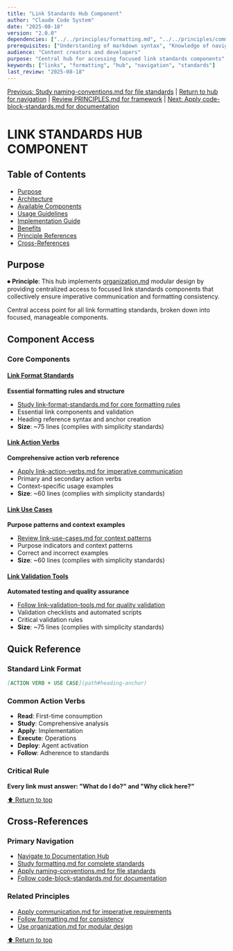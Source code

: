 ```yaml
---
title: "Link Standards Hub Component"
author: "Claude Code System"
date: "2025-08-18"
version: "2.0.0"
dependencies: ["../../principles/formatting.md", "../../principles/communication.md"]
prerequisites: ["Understanding of markdown syntax", "Knowledge of navigation principles"]
audience: "Content creators and developers"
purpose: "Central hub for accessing focused link standards components"
keywords: ["links", "formatting", "hub", "navigation", "standards"]
last_review: "2025-08-18"
---
```


[Previous: Study naming-conventions.md for file standards](naming-conventions.md) | [Return to hub for navigation](../../index.md) | [Review PRINCIPLES.md for framework](../../PRINCIPLES.md) | [Next: Apply code-block-standards.md for documentation](code-block-standards.md)

# LINK STANDARDS HUB COMPONENT

## Table of Contents
- [Purpose](#purpose)
- [Architecture](#architecture)
- [Available Components](#available-components)
- [Usage Guidelines](#usage-guidelines)
- [Implementation Guide](#implementation-guide)
- [Benefits](#benefits)
- [Principle References](#principle-references)
- [Cross-References](#cross-references)

## Purpose

⏺ **Principle**: This hub implements [organization.md](../../principles/organization.md) modular design by providing centralized access to focused link standards components that collectively ensure imperative communication and formatting consistency.

Central access point for all link formatting standards, broken down into focused, manageable components.

## Component Access

### Core Components

#### [Link Format Standards](link-format-standards.md)
**Essential formatting rules and structure**
- [Study link-format-standards.md for core formatting rules](link-format-standards.md)
- Essential link components and validation
- Heading reference syntax and anchor creation
- **Size**: ~75 lines (complies with simplicity standards)

#### [Link Action Verbs](link-action-verbs.md)
**Comprehensive action verb reference**
- [Apply link-action-verbs.md for imperative communication](link-action-verbs.md)
- Primary and secondary action verbs
- Context-specific usage examples
- **Size**: ~60 lines (complies with simplicity standards)

#### [Link Use Cases](link-use-cases.md)
**Purpose patterns and context examples**
- [Review link-use-cases.md for context patterns](link-use-cases.md)
- Purpose indicators and context patterns
- Correct and incorrect examples
- **Size**: ~60 lines (complies with simplicity standards)

#### [Link Validation Tools](link-validation-tools.md)
**Automated testing and quality assurance**
- [Follow link-validation-tools.md for quality validation](link-validation-tools.md)
- Validation checklists and automated scripts
- Critical validation rules
- **Size**: ~75 lines (complies with simplicity standards)

## Quick Reference

### Standard Link Format
```markdown
[ACTION VERB + USE CASE](path#heading-anchor)
```

### Common Action Verbs
- **Read**: First-time consumption
- **Study**: Comprehensive analysis
- **Apply**: Implementation
- **Execute**: Operations
- **Deploy**: Agent activation
- **Follow**: Adherence to standards

### Critical Rule
**Every link must answer: "What do I do?" and "Why click here?"**

[⬆ Return to top](#link-standards-hub-component)

## Cross-References

### Primary Navigation
- [Navigate to Documentation Hub](../../index.md)
- [Study formatting.md for complete standards](../../principles/formatting.md)
- [Apply naming-conventions.md for file standards](naming-conventions.md)
- [Follow code-block-standards.md for documentation](code-block-standards.md)

### Related Principles
- [Apply communication.md for imperative requirements](../../principles/communication.md)
- [Follow formatting.md for consistency](../../principles/formatting.md)
- [Use organization.md for modular design](../../principles/organization.md)

[⬆ Return to top](#link-standards-hub-component)
